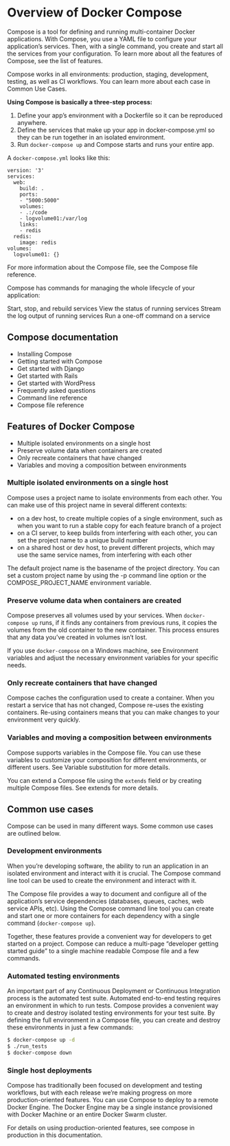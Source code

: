 # Overview of Docker Compose

Compose is a tool for defining and running multi-container Docker applications. With Compose, you use a YAML file to configure your application’s services. Then, with a single command, you create and start all the services from your configuration. To learn more about all the features of Compose, see the list of features.

Compose works in all environments: production, staging, development, testing, as well as CI workflows. You can learn more about each case in Common Use Cases.

**Using Compose is basically a three-step process:**

1. Define your app’s environment with a Dockerfile so it can be reproduced anywhere.
2. Define the services that make up your app in docker-compose.yml so they can be run together in an isolated environment.
3. Run `docker-compose up` and Compose starts and runs your entire app.

A `docker-compose.yml` looks like this:

```
version: '3'
services:
  web:
    build: .
    ports:
    - "5000:5000"
    volumes:
    - .:/code
    - logvolume01:/var/log
    links:
    - redis
  redis:
    image: redis
volumes:
  logvolume01: {}
```

For more information about the Compose file, see the Compose file reference.

Compose has commands for managing the whole lifecycle of your application:

Start, stop, and rebuild services
View the status of running services
Stream the log output of running services
Run a one-off command on a service

## Compose documentation

- Installing Compose
- Getting started with Compose
- Get started with Django
- Get started with Rails
- Get started with WordPress
- Frequently asked questions
- Command line reference
- Compose file reference

## Features of Docker Compose

- Multiple isolated environments on a single host
- Preserve volume data when containers are created
- Only recreate containers that have changed
- Variables and moving a composition between environments

### Multiple isolated environments on a single host

Compose uses a project name to isolate environments from each other. You can make use of this project name in several different contexts:

- on a dev host, to create multiple copies of a single environment, such as when you want to run a stable copy for each feature branch of a project
- on a CI server, to keep builds from interfering with each other, you can set the project name to a unique build number
- on a shared host or dev host, to prevent different projects, which may use the same service names, from interfering with each other

The default project name is the basename of the project directory. You can set a custom project name by using the -p command line option or the COMPOSE_PROJECT_NAME environment variable.

### Preserve volume data when containers are created

Compose preserves all volumes used by your services. When `docker-compose up` runs, if it finds any containers from previous runs, it copies the volumes from the old container to the new container. This process ensures that any data you’ve created in volumes isn’t lost.

If you use `docker-compose` on a Windows machine, see Environment variables and adjust the necessary environment variables for your specific needs.

### Only recreate containers that have changed

Compose caches the configuration used to create a container. When you restart a service that has not changed, Compose re-uses the existing containers. Re-using containers means that you can make changes to your environment very quickly.

### Variables and moving a composition between environments

Compose supports variables in the Compose file. You can use these variables to customize your composition for different environments, or different users. See Variable substitution for more details.

You can extend a Compose file using the `extends` field or by creating multiple Compose files. See extends for more details.

## Common use cases

Compose can be used in many different ways. Some common use cases are outlined below.

### Development environments

When you’re developing software, the ability to run an application in an isolated environment and interact with it is crucial. The Compose command line tool can be used to create the environment and interact with it.

The Compose file provides a way to document and configure all of the application’s service dependencies (databases, queues, caches, web service APIs, etc). Using the Compose command line tool you can create and start one or more containers for each dependency with a single command (`docker-compose up`).

Together, these features provide a convenient way for developers to get started on a project. Compose can reduce a multi-page “developer getting started guide” to a single machine readable Compose file and a few commands.

### Automated testing environments

An important part of any Continuous Deployment or Continuous Integration process is the automated test suite. Automated end-to-end testing requires an environment in which to run tests. Compose provides a convenient way to create and destroy isolated testing environments for your test suite. By defining the full environment in a Compose file, you can create and destroy these environments in just a few commands:

```bash
$ docker-compose up -d
$ ./run_tests
$ docker-compose down
```

### Single host deployments

Compose has traditionally been focused on development and testing workflows, but with each release we’re making progress on more production-oriented features. You can use Compose to deploy to a remote Docker Engine. The Docker Engine may be a single instance provisioned with Docker Machine or an entire Docker Swarm cluster.

For details on using production-oriented features, see compose in production in this documentation.
